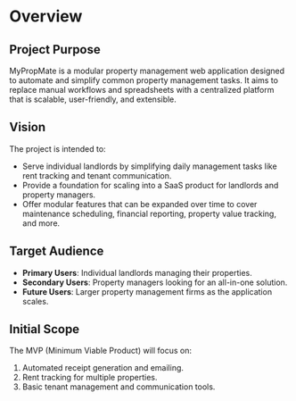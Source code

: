 # Overview

## Project Purpose
MyPropMate is a modular property management web application designed to automate and simplify common property management tasks. It aims to replace manual workflows and spreadsheets with a centralized platform that is scalable, user-friendly, and extensible.

## Vision
The project is intended to:
- Serve individual landlords by simplifying daily management tasks like rent tracking and tenant communication.
- Provide a foundation for scaling into a SaaS product for landlords and property managers.
- Offer modular features that can be expanded over time to cover maintenance scheduling, financial reporting, property value tracking, and more.

## Target Audience
- **Primary Users**: Individual landlords managing their properties.
- **Secondary Users**: Property managers looking for an all-in-one solution.
- **Future Users**: Larger property management firms as the application scales.

## Initial Scope
The MVP (Minimum Viable Product) will focus on:
1. Automated receipt generation and emailing.
2. Rent tracking for multiple properties.
3. Basic tenant management and communication tools.

